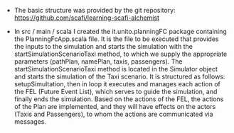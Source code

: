 - The basic structure was provided by the git repository:  https://github.com/scafi/learning-scafi-alchemist


- In src / main / scala I created the it.unito.planningFC package containing the PlanningFcApp.scala file. It is the file to be executed that provides the inputs to the simulation and starts the simulation with the startSimulationScenarioTaxi method, to which we supply the appropriate parameters (pathPlan, namePlan, taxis, passengers).
The startSimulationScenarioTaxi method is located in the Simulator object and starts the simulation of the Taxi scenario.
It is structured as follows: setupSimultation, then in loop it executes and manages each action of the FEL (Future Event List), which serves to guide the simulation, and finally ends the simulation.
Based on the actions of the FEL, the actions of the Plan are implemented, and they will have effects on the actors (Taxis and Passengers), to whom the actions are communicated via messages.